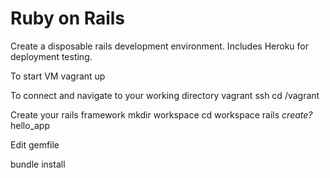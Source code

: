 # Ruby on Rails 
Create a disposable rails development environment. Includes Heroku for deployment testing.

To start VM
vagrant up

To connect and navigate to your working directory
vagrant ssh
cd /vagrant

Create your rails framework
mkdir workspace
cd workspace
rails _create?_ hello_app

Edit gemfile

bundle install


